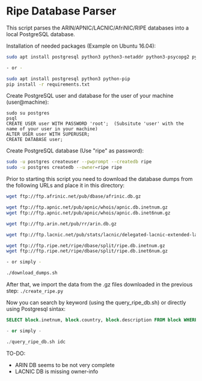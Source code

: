 # Ripe Database Parser

This script parses the ARIN/APNIC/LACNIC/AfriNIC/RIPE databases into a local PostgreSQL database.

Installation of needed packages (Example on Ubuntu 16.04):
```sh
sudo apt install postgresql python3 python3-netaddr python3-psycopg2 python3-sqlalchemy

- or -

sudo apt install postgresql python3 python-pip
pip install -r requirements.txt
```

Create PostgreSQL user and database for the user of your machine (user@machine): 
```
sudo su postgres
psql 
CREATE USER user WITH PASSWORD 'root';  (Subsitute 'user' with the name of your user in your machine)
ALTER USER user WITH SUPERUSER; 
CREATE DATABASE user; 
```

Create PostgreSQL database (Use "ripe" as password):
```sh
sudo -u postgres createuser --pwprompt --createdb ripe
sudo -u postgres createdb --owner=ripe ripe
```

Prior to starting this script you need to download the database dumps from the following URLs and place it in this directory:
```sh
wget ftp://ftp.afrinic.net/pub/dbase/afrinic.db.gz

wget ftp://ftp.apnic.net/pub/apnic/whois/apnic.db.inetnum.gz
wget ftp://ftp.apnic.net/pub/apnic/whois/apnic.db.inet6num.gz

wget ftp://ftp.arin.net/pub/rr/arin.db.gz 

wget ftp://ftp.lacnic.net/pub/stats/lacnic/delegated-lacnic-extended-latest

wget ftp://ftp.ripe.net/ripe/dbase/split/ripe.db.inetnum.gz
wget ftp://ftp.ripe.net/ripe/dbase/split/ripe.db.inet6num.gz

- or simply -

./download_dumps.sh
```

After that, we import the data from the .gz files downloaded in the previous step:
`./create_ripe.py`

Now you can search by keyword (using the query_ripe_db.sh) or directly using Postgresql sintax:

```sql
SELECT block.inetnum, block.country, block.description FROM block WHERE block.inetnum >> '2001:db8::1' ORDER BY block.inetnum DESC LIMIT 1;

- or simply -

./query_ripe_db.sh idc 
```

TO-DO:
* ARIN DB seems to be not very complete
* LACNIC DB is missing owner-info
